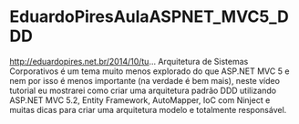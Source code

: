 # EduardoPiresAulaASPNET_MVC5_DDD
http://eduardopires.net.br/2014/10/tu...  Arquitetura de Sistemas Corporativos é um tema muito menos explorado do que ASP.NET MVC 5 e nem por isso é menos importante (na verdade é bem mais), neste vídeo tutorial eu mostrarei como criar uma arquitetura padrão DDD utilizando ASP.NET MVC 5.2, Entity Framework, AutoMapper, IoC com Ninject e muitas dicas para criar uma arquitetura modelo e totalmente responsável.
